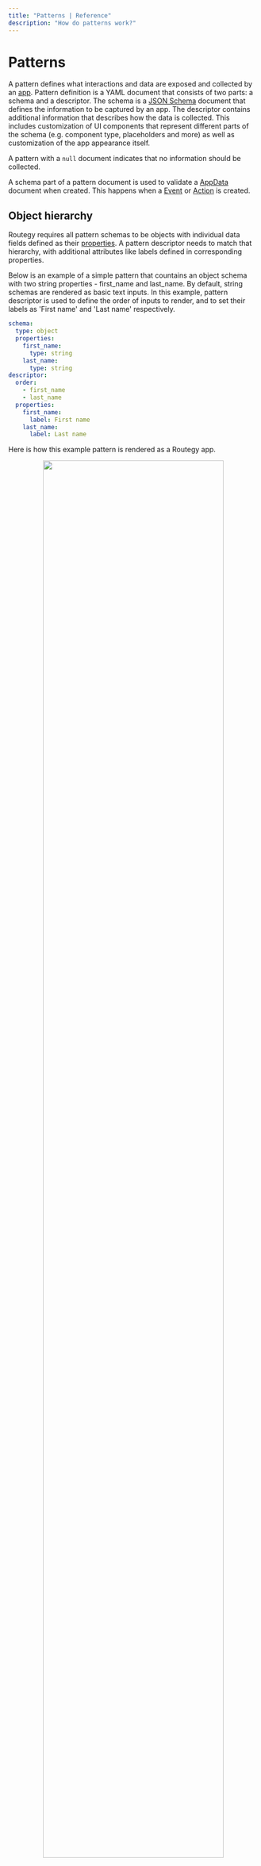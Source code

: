 ```yaml
---
title: "Patterns | Reference"
description: "How do patterns work?"
---
```


# Patterns

A pattern defines what interactions and data are exposed and collected by an [app](/reference/apps/). Pattern definition is a YAML document that consists of two parts: a schema and a descriptor. The schema is a [JSON Schema](https://json-schema.org/) document that defines the information to be captured by an app. The descriptor contains additional information that describes how the data is collected. This includes customization of UI components that represent different parts of the schema (e.g. component type, placeholders and more) as well as customization of the app appearance itself.

A pattern with a `null` document indicates that no information should be collected.

A schema part of a pattern document is used to validate a [AppData](/references/app-data/) document when created. This happens when a [Event](/references/events/) or [Action](/references/actions/) is created.


## Object hierarchy

Routegy requires all pattern schemas to be objects with individual data fields defined as their [properties](http://json-schema.org/understanding-json-schema/reference/object.html#properties). A pattern descriptor needs to match that hierarchy, with additional attributes like labels defined in corresponding properties.

Below is an example of a simple pattern that countains an object schema with two string properties - first_name and last_name. By default, string schemas are rendered as basic text inputs. In this example, pattern descriptor is used to define the order of inputs to render, and to set their labels as 'First name' and 'Last name' respectively.

```yaml
schema:
  type: object
  properties:
    first_name:
      type: string
    last_name:
      type: string
descriptor:
  order:
    - first_name
    - last_name
  properties:
    first_name:
      label: First name
    last_name:
      label: Last name
```
Here is how this example pattern is rendered as a Routegy app.

<p align="center">
  <img src="/images/patterns/name-example-app-preview.png" width="85%">
</p>

## Text inputs

To render a text input, use a `string` schema property, and customize its appearance with `label` and `placeholder` attribute in a corresponding property in the descriptor. Example:

```yaml
schema:
  type: object
  properties:
    text:
      type: string
descriptor:
  properties:
    text:
      label: Text input
      attrs:
        placeholder: Input some text here
```

<p align="center">
  <img src="/images/patterns/examples/text-input-simple.png" width="75%">
</p>

### HTML input types

Use JSON schema `format`  property to redner various HTML types, and force a corresponding validation of the input value. Here is a list of format support today. 

| JSON schema format | HTML input type |
| ----------- | ----------- |
| date| date|
| date-time|datetime-local|
| email| email|
| time| time|
| uri| url|

Below is an example of a pattern that contains inputs of `email` and `date` types.

```yaml
schema:
  type: object
  properties:
    email:
      type: string
      format: email
    dob:
      type: string
      format: date
descriptor:
  properties:
    email:
      label: E-mail address
      attrs:
        placeholder: E.g. john.doe@email.org
    dob:
      label: Date of birth
```

<p align="center">
  <img src="/images/patterns/examples/text-input-formats.png" width="75%">
</p>

### Regular expressions

To render a text input with automatic validation against a regular expression pattern, set `pattern` property inside the schema to a desired RegEx pattern.

```yaml
schema:
  type: object
  properties:
    api_key:
      type: string
      pattern: '^[0-9a-zA-Z]{32}$'
descriptor:
  properties:
    api_key:
      label: API key
```

<p align="center">
  <img src="/images/patterns/examples/text-input-regex.png" width="75%">
</p>


### Passwords and other masked inputs

Masked text inputs can be helpful in collecting sensitive information like passwords. To render one, simply the `kind` property of that fields t `password` in the pattern descriptor.

```yaml
schema:
  type: object
  properties:
    comments:
      type: string
descriptor:
  properties:
    comments:
      kind: password
      label: Password
```

<p align="center">
  <img src="/images/patterns/examples/text-input-password.png" width="75%">
</p>

### Text area

To render a text input as a textarea, simply set `kind` to `textarea` in its descriptor.

```yaml
schema:
  type: object
  properties:
    comments:
      type: string
descriptor:
  properties:
    comments:
      kind: textarea
      label: Any comments?
```

<p align="center">
  <img src="/images/patterns/examples/text-input-textarea.png" width="75%">
</p>

### Number input

To render a number input with up and down buttons, define a schema of `input` or `number` type. Optionally, set `minimum` and `maximum` schema attributes to define the allowed range, and set a default value using the `default` attribute.

```yaml
schema:
  type: object
  properties:
    count:
      type: integer
      default: 5
      maximum: 10
      minimum: 1
descriptor:
  properties:
    count:
      label: Count
```

<p align="center">
  <img src="/images/patterns/examples/number-input.png" width="75%">
</p>


## Radio buttons

To render a group of radio buttons, define a schema with a list defined inside an `enum` attribute.

```yaml
schema:
  type: object
  properties:
    options:
      enum:
        - Option 1
        - Option 2
        - Option 3
      type: string
descriptor:
  properties:
    options:
      label: Choose one of the following
```

<p align="center">
  <img src="/images/patterns/examples/radio-buttons.png" width="75%">
</p>

### Custom labels

Labels for individual radio buttons can be customized using `items` property on the descriptor. This can be particularly helpful when schema `type` is different from `string` like. Here is an example of a schema with two radio boxes mapped to `true` and `false` boolean values, that are labeled as Yes and No respectively.

```yaml
schema:
  type: object
  properties:
    options:
      enum:
        - true
        - false
      type: boolean
descriptor:
  properties:
    options:
      items:
        'true':
          label: 'Yes'
        'false':
          label: 'No'
      label: What is your answer?
```

<p align="center">
  <img src="/images/patterns/examples/radio-buttons-custom-labels.png" width="75%">
</p>

## Select input

To render a dropdown select input, define a schema with a list of item defined inside an `enum` attribute, and set its kind to `list` in the descriptor.

```yaml
schema:
  type: object
  properties:
    options:
      enum:
        - Option 1
        - Option 2
        - Option 3
      type: string
descriptor:
  properties:
    options:
      label: Choose one of the following
      kind: list
```

<p align="center">
  <img src="/images/patterns/examples/select-input.png" width="75%">
</p>


## Single checkbox

To render a single checkbox, define a schema of `boolean` type.

```yaml
schema:
  type: object
  properties:
    checkbox:
      type: boolean
descriptor:
  properties:
    checkbox:
      label: Checkbox example
```

<p align="center">
  <img src="/images/patterns/examples/single-checkbox.png" width="75%">
</p>

## Multiple checkboxes

To render a group of checkboxes use `array` schema type, set its `uniqueItems` property to `true`, define a list of values using its `items` property.

```yaml
schema:
  type: object
  properties:
    checkboxes:
      type: array
      uniqueItems: true
      items:
        - type: string
          enum:
            - Option one
            - Another option
            - One more option
            - Last option
descriptor:
  properties:
    checkboxes:
      label: Select all that apply
```

<p align="center">
  <img src="/images/patterns/examples/multiple-checkboxes.png" width="75%">
</p>

## Tag input

Tag input is an input element for entering a list of string tags. To render one, define a schema of `array` type and set its kind in the descriptor to `tags`. Schema's `maxItems` attribute (optional) can be used to define a maxium number of tags that can be entered.

```yaml
schema:
  type: object
  properties:
    items:
      type: array
      maxItems: 10
descriptor:
  properties:
    items:
      kind: tags
      label: Items to refill
```

<p align="center">
  <img src="/images/patterns/examples/tag-input.png" width="75%">
</p>

## Star rating

To render a star rating widget, define a schema of `integer` or `number` type, and set its kind to `rating` in the descriptor. Use schemas `default` attribute to define the initial star selection.

```yaml
schema:
  type: object
  properties:
    experience:
      type: integer
      default: 4
descriptor:
  properties:
    experience:
      kind: rating
      label: How was your experience?

```

<p align="center">
  <img src="/images/patterns/examples/rating.png" width="75%">
</p>


## Relations

A pattern is made up of the following relations:

* [Workspace](/reference/workspaces/) (many-to-one)
* [AppData](/reference/app-data/) (one-to-many)
* [App](/reference/apps/) (one-to-many)
* [ActionType](/reference/action-types/) (one-to-many)

## Permissions

Patterns inherit permissions from their [Workspace](/reference/workspaces/) and its [Organization](/reference/organizations/). Read more about permission inheritance [here](/reference/permissions/).
